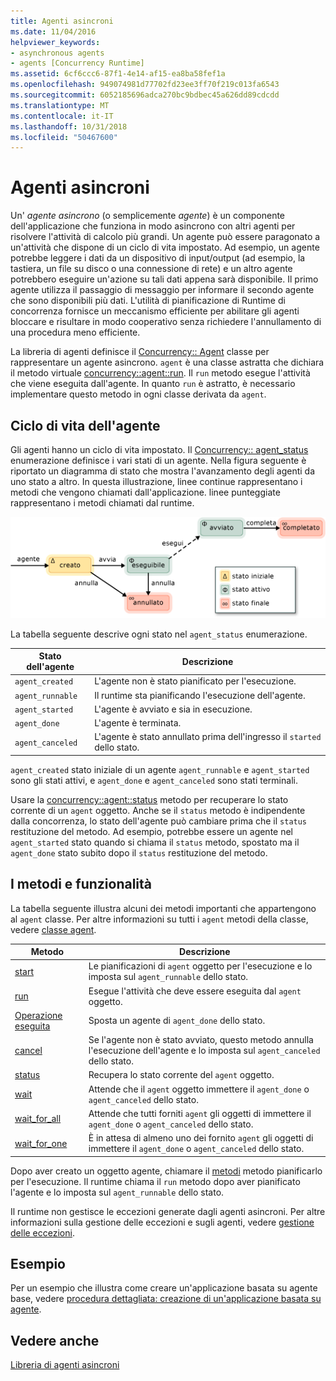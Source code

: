 ```yaml
---
title: Agenti asincroni
ms.date: 11/04/2016
helpviewer_keywords:
- asynchronous agents
- agents [Concurrency Runtime]
ms.assetid: 6cf6ccc6-87f1-4e14-af15-ea8ba58fef1a
ms.openlocfilehash: 949074981d77702fd23ee3ff70f219c013fa6543
ms.sourcegitcommit: 6052185696adca270bc9bdbec45a626dd89cdcdd
ms.translationtype: MT
ms.contentlocale: it-IT
ms.lasthandoff: 10/31/2018
ms.locfileid: "50467600"
---
```

# <a name="asynchronous-agents"></a>Agenti asincroni

Un' *agente asincrono* (o semplicemente *agente*) è un componente dell'applicazione che funziona in modo asincrono con altri agenti per risolvere l'attività di calcolo più grandi. Un agente può essere paragonato a un'attività che dispone di un ciclo di vita impostato. Ad esempio, un agente potrebbe leggere i dati da un dispositivo di input/output (ad esempio, la tastiera, un file su disco o una connessione di rete) e un altro agente potrebbero eseguire un'azione su tali dati appena sarà disponibile. Il primo agente utilizza il passaggio di messaggio per informare il secondo agente che sono disponibili più dati. L'utilità di pianificazione di Runtime di concorrenza fornisce un meccanismo efficiente per abilitare gli agenti bloccare e risultare in modo cooperativo senza richiedere l'annullamento di una procedura meno efficiente.

La libreria di agenti definisce il [Concurrency:: Agent](../../parallel/concrt/reference/agent-class.md) classe per rappresentare un agente asincrono. `agent` è una classe astratta che dichiara il metodo virtuale [concurrency::agent::run](reference/agent-class.md#run). Il `run` metodo esegue l'attività che viene eseguita dall'agente. In quanto `run` è astratto, è necessario implementare questo metodo in ogni classe derivata da `agent`.

## <a name="agent-life-cycle"></a>Ciclo di vita dell'agente

Gli agenti hanno un ciclo di vita impostato. Il [Concurrency:: agent_status](reference/concurrency-namespace-enums.md#agent_status) enumerazione definisce i vari stati di un agente. Nella figura seguente è riportato un diagramma di stato che mostra l'avanzamento degli agenti da uno stato a altro. In questa illustrazione, linee continue rappresentano i metodi che vengono chiamati dall'applicazione. linee punteggiate rappresentano i metodi chiamati dal runtime.

![Diagramma dello stato dell'agente](../../parallel/concrt/media/agentstate.png "agentstate")

La tabella seguente descrive ogni stato nel `agent_status` enumerazione.

|Stato dell'agente|Descrizione|
|-----------------|-----------------|
|`agent_created`|L'agente non è stato pianificato per l'esecuzione.|
|`agent_runnable`|Il runtime sta pianificando l'esecuzione dell'agente.|
|`agent_started`|L'agente è avviato e sia in esecuzione.|
|`agent_done`|L'agente è terminata.|
|`agent_canceled`|L'agente è stato annullato prima dell'ingresso il `started` dello stato.|

`agent_created` stato iniziale di un agente `agent_runnable` e `agent_started` sono gli stati attivi, e `agent_done` e `agent_canceled` sono stati terminali.

Usare la [concurrency::agent::status](reference/agent-class.md#status) metodo per recuperare lo stato corrente di un `agent` oggetto. Anche se il `status` metodo è indipendente dalla concorrenza, lo stato dell'agente può cambiare prima che il `status` restituzione del metodo. Ad esempio, potrebbe essere un agente nel `agent_started` stato quando si chiama il `status` metodo, spostato ma il `agent_done` stato subito dopo il `status` restituzione del metodo.

## <a name="methods-and-features"></a>I metodi e funzionalità

La tabella seguente illustra alcuni dei metodi importanti che appartengono al `agent` classe. Per altre informazioni su tutti i `agent` metodi della classe, vedere [classe agent](../../parallel/concrt/reference/agent-class.md).

|Metodo|Descrizione|
|------------|-----------------|
|[start](reference/agent-class.md#start)|Le pianificazioni di `agent` oggetto per l'esecuzione e lo imposta sul `agent_runnable` dello stato.|
|[run](reference/agent-class.md#run)|Esegue l'attività che deve essere eseguita dal `agent` oggetto.|
|[Operazione eseguita](reference/agent-class.md#done)|Sposta un agente di `agent_done` dello stato.|
|[cancel](../../parallel/concrt/cancellation-in-the-ppl.md#cancel)|Se l'agente non è stato avviato, questo metodo annulla l'esecuzione dell'agente e lo imposta sul `agent_canceled` dello stato.|
|[status](reference/agent-class.md#status)|Recupera lo stato corrente del `agent` oggetto.|
|[wait](reference/agent-class.md#wait)|Attende che il `agent` oggetto immettere il `agent_done` o `agent_canceled` dello stato.|
|[wait_for_all](reference/agent-class.md#wait_for_all)|Attende che tutti forniti `agent` gli oggetti di immettere il `agent_done` o `agent_canceled` dello stato.|
|[wait_for_one](reference/agent-class.md#wait_for_one)|È in attesa di almeno uno dei fornito `agent` gli oggetti di immettere il `agent_done` o `agent_canceled` dello stato.|

Dopo aver creato un oggetto agente, chiamare il [metodi](reference/agent-class.md#start) metodo pianificarlo per l'esecuzione. Il runtime chiama il `run` metodo dopo aver pianificato l'agente e lo imposta sul `agent_runnable` dello stato.

Il runtime non gestisce le eccezioni generate dagli agenti asincroni. Per altre informazioni sulla gestione delle eccezioni e sugli agenti, vedere [gestione delle eccezioni](../../parallel/concrt/exception-handling-in-the-concurrency-runtime.md).

## <a name="example"></a>Esempio

Per un esempio che illustra come creare un'applicazione basata su agente base, vedere [procedura dettagliata: creazione di un'applicazione basata su agente](../../parallel/concrt/walkthrough-creating-an-agent-based-application.md).

## <a name="see-also"></a>Vedere anche

[Libreria di agenti asincroni](../../parallel/concrt/asynchronous-agents-library.md)

